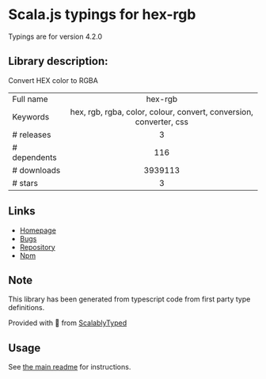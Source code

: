 
# Scala.js typings for hex-rgb

Typings are for version 4.2.0

## Library description:
Convert HEX color to RGBA

|                    |                 |
| ------------------ | :-------------: |
| Full name          | hex-rgb |
| Keywords           | hex, rgb, rgba, color, colour, convert, conversion, converter, css |
| # releases         | 3 |
| # dependents       | 116 |
| # downloads        | 3939113 |
| # stars            | 3 |

## Links
- [Homepage](https://github.com/sindresorhus/hex-rgb#readme)
- [Bugs](https://github.com/sindresorhus/hex-rgb/issues)
- [Repository](https://github.com/sindresorhus/hex-rgb)
- [Npm](https://www.npmjs.com/package/hex-rgb)
    


## Note
This library has been generated from typescript code from first party type definitions.

Provided with :purple_heart: from [ScalablyTyped](https://github.com/oyvindberg/ScalablyTyped)

## Usage
See [the main readme](../../readme.md) for instructions.


